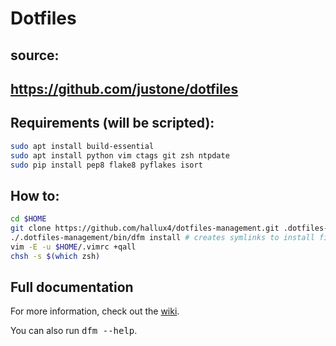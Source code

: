 # Dotfiles

## source:
## https://github.com/justone/dotfiles

## Requirements (will be scripted):

```bash
sudo apt install build-essential
sudo apt install python vim ctags git zsh ntpdate
sudo pip install pep8 flake8 pyflakes isort
```

## How to:

```bash
cd $HOME
git clone https://github.com/hallux4/dotfiles-management.git .dotfiles-management
./.dotfiles-management/bin/dfm install # creates symlinks to install files
vim -E -u $HOME/.vimrc +qall
chsh -s $(which zsh)
```

## Full documentation

For more information, check out the [wiki](http://github.com/justone/dotfiles/wiki).

You can also run <tt>dfm --help</tt>.

